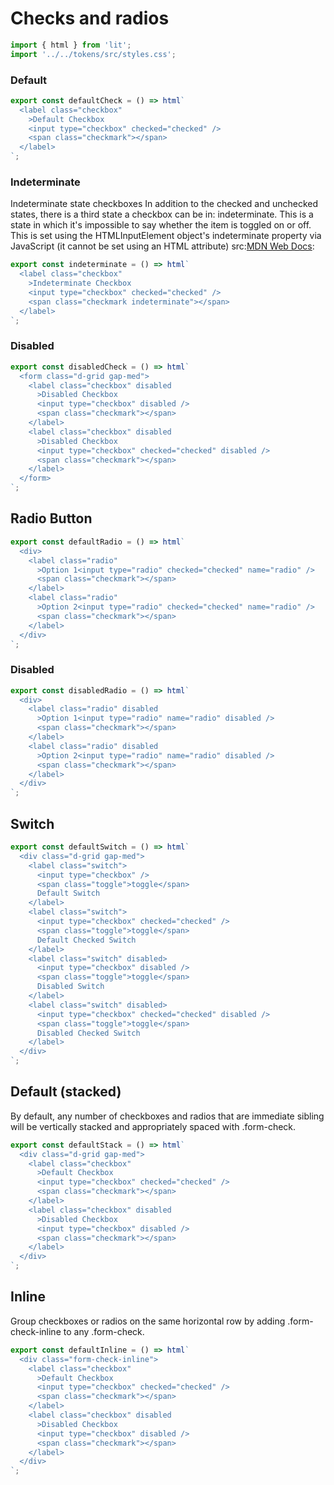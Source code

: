 # Checks and radios

```js script
import { html } from 'lit';
import '../../tokens/src/styles.css';
```

### Default

```js preview-story
export const defaultCheck = () => html`
  <label class="checkbox"
    >Default Checkbox
    <input type="checkbox" checked="checked" />
    <span class="checkmark"></span>
  </label>
`;
```

### Indeterminate

Indeterminate state checkboxes
In addition to the checked and unchecked states, there is a third state a
checkbox can be in: indeterminate. This is a state in which it's impossible to
say whether the item is toggled on or off. This is set using the HTMLInputElement
object's indeterminate property via JavaScript (it cannot be set using an HTML
attribute) src:[MDN Web Docs](https://developer.mozilla.org/en-US/docs/Web/HTML/Element/input/checkbox#attr-indeterminate '<input type="checkbox">'):

```js preview-story
export const indeterminate = () => html`
  <label class="checkbox"
    >Indeterminate Checkbox
    <input type="checkbox" checked="checked" />
    <span class="checkmark indeterminate"></span>
  </label>
`;
```

### Disabled

```js preview-story
export const disabledCheck = () => html`
  <form class="d-grid gap-med">
    <label class="checkbox" disabled
      >Disabled Checkbox
      <input type="checkbox" disabled />
      <span class="checkmark"></span>
    </label>
    <label class="checkbox" disabled
      >Disabled Checkbox
      <input type="checkbox" checked="checked" disabled />
      <span class="checkmark"></span>
    </label>
  </form>
`;
```

## Radio Button

```js preview-story
export const defaultRadio = () => html`
  <div>
    <label class="radio"
      >Option 1<input type="radio" checked="checked" name="radio" />
      <span class="checkmark"></span>
    </label>
    <label class="radio"
      >Option 2<input type="radio" checked="checked" name="radio" />
      <span class="checkmark"></span>
    </label>
  </div>
`;
```

### Disabled

```js preview-story
export const disabledRadio = () => html`
  <div>
    <label class="radio" disabled
      >Option 1<input type="radio" name="radio" disabled />
      <span class="checkmark"></span>
    </label>
    <label class="radio" disabled
      >Option 2<input type="radio" name="radio" disabled />
      <span class="checkmark"></span>
    </label>
  </div>
`;
```

## Switch

```js preview-story
export const defaultSwitch = () => html`
  <div class="d-grid gap-med">
    <label class="switch">
      <input type="checkbox" />
      <span class="toggle">toggle</span>
      Default Switch
    </label>
    <label class="switch">
      <input type="checkbox" checked="checked" />
      <span class="toggle">toggle</span>
      Default Checked Switch
    </label>
    <label class="switch" disabled>
      <input type="checkbox" disabled />
      <span class="toggle">toggle</span>
      Disabled Switch
    </label>
    <label class="switch" disabled>
      <input type="checkbox" checked="checked" disabled />
      <span class="toggle">toggle</span>
      Disabled Checked Switch
    </label>
  </div>
`;
```

## Default (stacked)

By default, any number of checkboxes and radios that are immediate sibling will be vertically stacked and appropriately spaced with .form-check.

```js preview-story
export const defaultStack = () => html`
  <div class="d-grid gap-med">
    <label class="checkbox"
      >Default Checkbox
      <input type="checkbox" checked="checked" />
      <span class="checkmark"></span>
    </label>
    <label class="checkbox" disabled
      >Disabled Checkbox
      <input type="checkbox" disabled />
      <span class="checkmark"></span>
    </label>
  </div>
`;
```

## Inline

Group checkboxes or radios on the same horizontal row by adding .form-check-inline to any .form-check.

```js preview-story
export const defaultInline = () => html`
  <div class="form-check-inline">
    <label class="checkbox"
      >Default Checkbox
      <input type="checkbox" checked="checked" />
      <span class="checkmark"></span>
    </label>
    <label class="checkbox" disabled
      >Disabled Checkbox
      <input type="checkbox" disabled />
      <span class="checkmark"></span>
    </label>
  </div>
`;
```

